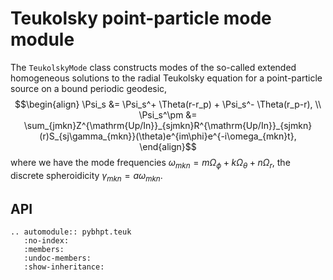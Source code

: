# Teukolsky point-particle mode module

The `TeukolskyMode` class constructs modes of the so-called extended homogeneous solutions to the radial Teukolsky equation for a point-particle source on a bound periodic geodesic,
$$\begin{align}
    \Psi_s &= \Psi_s^+ \Theta(r-r_p) + \Psi_s^- \Theta(r_p-r),
    \\
    \Psi_s^\pm &= \sum_{jmkn}Z^{\mathrm{Up/In}}_{sjmkn}R^{\mathrm{Up/In}}_{sjmkn}(r)S_{sj\gamma_{mkn}}(\theta)e^{im\phi}e^{-i\omega_{mkn}t},
\end{align}$$
where we have the mode frequencies $\omega_{mkn} = m\Omega_\phi + k \Omega_\theta + n \Omega_r$, the discrete spheroidicity $\gamma_{mkn} = a\omega_{mkn}$.

## API

```{eval-rst}
.. automodule:: pybhpt.teuk
   :no-index:
   :members:
   :undoc-members:
   :show-inheritance:
```
